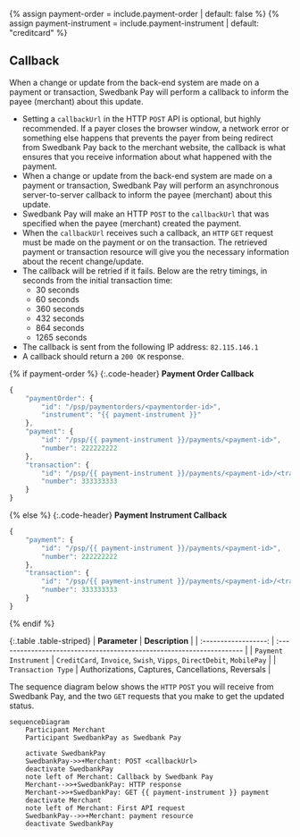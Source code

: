 {% assign payment-order = include.payment-order | default: false %}
{% assign payment-instrument = include.payment-instrument | default: "creditcard" %}

## Callback

When a change or update from the back-end system are made on a payment or
transaction, Swedbank Pay will perform a callback to inform the payee (merchant)
about this update.

* Setting a `callbackUrl` in the HTTP `POST` API is optional, but highly
  recommended. If a payer closes the browser window, a network error or
  something else happens that prevents the payer from being redirect from
  Swedbank Pay back to the merchant website, the callback is what ensures that
  you receive information about what happened with the payment.
* When a change or update from the back-end system are made on a payment or
  transaction, Swedbank Pay will perform an asynchronous server-to-server
  callback to inform the payee (merchant) about this update.
* Swedbank Pay will make an HTTP `POST` to the `callbackUrl` that was specified
  when the payee (merchant) created the payment.
* When the `callbackUrl` receives such a callback, an `HTTP` `GET` request must
  be made on the payment or on the transaction. The retrieved payment or
  transaction resource will give you the necessary information about the recent
  change/update.
* The callback will be retried if it fails. Below are the retry timings, in
  seconds from the initial transaction time:
  * 30 seconds
  * 60 seconds
  * 360 seconds
  * 432 seconds
  * 864 seconds
  * 1265 seconds
* The callback is sent from the following IP address: `82.115.146.1`
* A callback should return a `200 OK` response.

{% if payment-order %}
{:.code-header}
**Payment Order Callback**

```js
{
    "paymentOrder": {
        "id": "/psp/paymentorders/<paymentorder-id>",
        "instrument": "{{ payment-instrument }}"
    },
    "payment": {
        "id": "/psp/{{ payment-instrument }}/payments/<payment-id>",
        "number": 222222222
    },
    "transaction": {
        "id": "/psp/{{ payment-instrument }}/payments/<payment-id>/<transaction type>/<transaction-id>",
        "number": 333333333
    }
}
```

{% else %}
{:.code-header}
**Payment Instrument Callback**

```js
{
    "payment": {
        "id": "/psp/{{ payment-instrument }}/payments/<payment-id>",
        "number": 222222222
    },
    "transaction": {
        "id": "/psp/{{ payment-instrument }}/payments/<payment-id>/<transaction type>/<transaction-id>",
        "number": 333333333
    }
}
```

{% endif %}

{:.table .table-striped}
|    **Parameter**     | **Description**                                                       |
| :------------------: | :-------------------------------------------------------------------- |
| `Payment Instrument` | `CreditCard`, `Invoice`, `Swish`, `Vipps`, `DirectDebit`, `MobilePay` |
|  `Transaction Type`  | Authorizations, Captures, Cancellations, Reversals                    |

The sequence diagram below shows the `HTTP` `POST` you will receive from
Swedbank Pay, and the two `GET` requests that you make to get the updated
status.

```mermaid
sequenceDiagram
    Participant Merchant
    Participant SwedbankPay as Swedbank Pay

    activate SwedbankPay
    SwedbankPay->>+Merchant: POST <callbackUrl>
    deactivate SwedbankPay
    note left of Merchant: Callback by Swedbank Pay
    Merchant-->>+SwedbankPay: HTTP response
    Merchant->>+SwedbankPay: GET {{ payment-instrument }} payment
    deactivate Merchant
    note left of Merchant: First API request
    SwedbankPay-->>+Merchant: payment resource
    deactivate SwedbankPay
```
